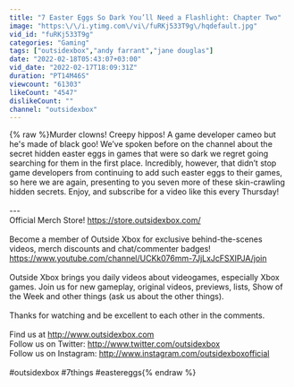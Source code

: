 ```yaml
---
title: "7 Easter Eggs So Dark You’ll Need a Flashlight: Chapter Two"
image: "https:\/\/i.ytimg.com\/vi\/fuRKj533T9g\/hqdefault.jpg"
vid_id: "fuRKj533T9g"
categories: "Gaming"
tags: ["outsidexbox","andy farrant","jane douglas"]
date: "2022-02-18T05:43:07+03:00"
vid_date: "2022-02-17T18:09:31Z"
duration: "PT14M46S"
viewcount: "61303"
likeCount: "4547"
dislikeCount: ""
channel: "outsidexbox"
---
```

{% raw %}Murder clowns! Creepy hippos! A game developer cameo but he's made of black goo! We’ve spoken before on the channel about the secret hidden easter eggs in games that were so dark we regret going searching for them in the first place. Incredibly, however, that didn’t stop game developers from continuing to add such easter eggs to their games, so here we are again, presenting to you seven more of these skin-crawling hidden secrets. Enjoy, and subscribe for a video like this every Thursday!<br /><br />---<br />Official Merch Store! <a rel="nofollow" target="blank" href="https://store.outsidexbox.com/">https://store.outsidexbox.com/</a><br /><br />Become a member of Outside Xbox for exclusive behind-the-scenes videos, merch discounts and chat/commenter badges! <a rel="nofollow" target="blank" href="https://www.youtube.com/channel/UCKk076mm-7JjLxJcFSXIPJA/join">https://www.youtube.com/channel/UCKk076mm-7JjLxJcFSXIPJA/join</a><br /><br />Outside Xbox brings you daily videos about videogames, especially Xbox games. Join us for new gameplay, original videos, previews, lists, Show of the Week and other things (ask us about the other things). <br /><br />Thanks for watching and be excellent to each other in the comments. <br /><br />Find us at <a rel="nofollow" target="blank" href="http://www.outsidexbox.com">http://www.outsidexbox.com</a><br />Follow us on Twitter: <a rel="nofollow" target="blank" href="http://www.twitter.com/outsidexbox">http://www.twitter.com/outsidexbox</a><br />Follow us on Instagram: <a rel="nofollow" target="blank" href="http://www.instagram.com/outsidexboxofficial">http://www.instagram.com/outsidexboxofficial</a><br /><br />#outsidexbox #7things #eastereggs{% endraw %}
